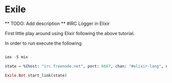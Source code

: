 Exile
=====

** TODO: Add description **
#IRC Logger in Elixir 

First little play around using Elixir following the above tutorial. 

In order to run execute the following 

```elixir 

iex -S mix 

state = %{host: "irc.freenode.net", port: 6667, chan: "#elixir-lang", nick: "exile-bot", sock: nil}

Exile.Bot.start_link(state) 

```
